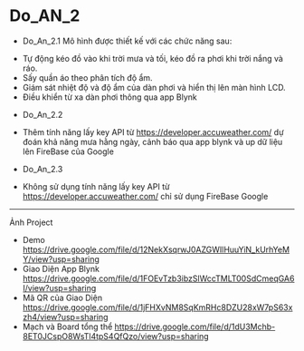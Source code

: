 # Do_AN_2
- Do_An_2.1
Mô hình được thiết kế với các chức năng sau:
 +	Tự động kéo đồ vào khi trời mưa và tối, kéo đồ ra phơi khi trời nắng và ráo.
 +  Sấy quần áo theo phân tích độ ẩm.
 +  Giám sát nhiệt độ và độ ẩm của dàn phơi và hiển thị lên màn hình LCD.
 +  Điều khiển từ xa dàn phơi thông qua app Blynk
- Do_An_2.2
 + Thêm tính năng lấy key API từ https://developer.accuweather.com/ dự đoán khả năng mưa hằng ngày, cảnh báo qua app blynk và up dữ liệu lên FireBase của Google 
- Do_An_2.3
 + Không sử dụng  tính năng lấy key API từ https://developer.accuweather.com/ chỉ sử dụng FireBase Google
 -----------------
 Ảnh Project
 + Demo https://drive.google.com/file/d/12NekXsqrwJ0AZGWIlHuuYiN_kUrhYeMY/view?usp=sharing
 + Giao Diện App Blynk https://drive.google.com/file/d/1FOEvTzb3ibzSlWccTMLT00SdCmeqGA6I/view?usp=sharing
 + Mã QR của Giao Diện https://drive.google.com/file/d/1jFHXvNM8SqKmRHc8DZU28xW7pS63xzh4/view?usp=sharing
 + Mạch và Board tổng thể https://drive.google.com/file/d/1dU3Mchb-8ET0JCspO8WsTl4tpS4QfQzo/view?usp=sharing
